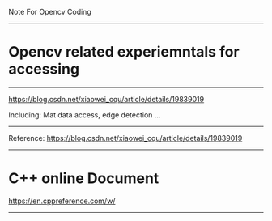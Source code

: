 Note For Opencv Coding

---
# Opencv related experiemntals for accessing 
---
https://blog.csdn.net/xiaowei_cqu/article/details/19839019

Including: Mat data access, edge detection ...

---
Reference: https://blog.csdn.net/xiaowei_cqu/article/details/19839019

---

# C++ online Document

https://en.cppreference.com/w/

---
